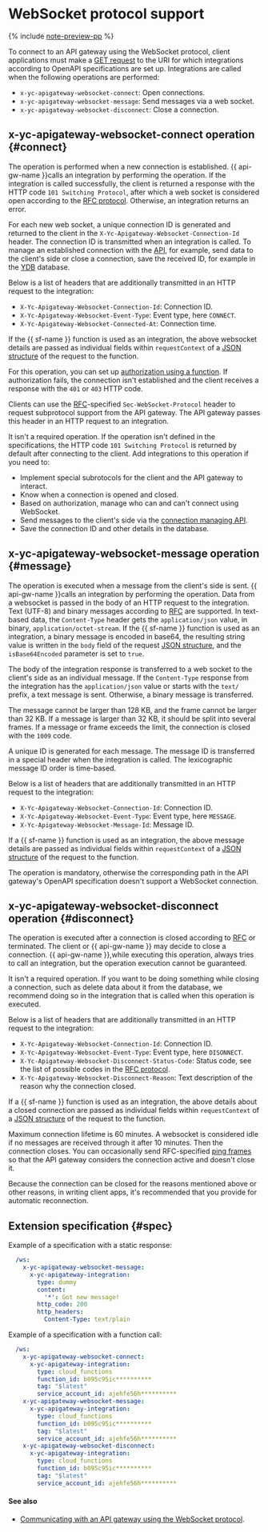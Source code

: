 # WebSocket protocol support

{% include [note-preview-pp](../../../_includes/note-preview-pp.md) %}

To connect to an API gateway using the WebSocket protocol, client applications must make a [GET request](https://www.rfc-editor.org/rfc/rfc6455#section-1.3) to the URI for which integrations according to OpenAPI specifications are set up. Integrations are called when the following operations are performed:
* `x-yc-apigateway-websocket-connect`: Open connections.
* `x-yc-apigateway-websocket-message`: Send messages via a web socket.
* `x-yc-apigateway-websocket-disconnect`: Close a connection.

## x-yc-apigateway-websocket-connect operation {#connect}

The operation is performed when a new connection is established. {{ api-gw-name }}calls an integration by performing the operation. If the integration is called successfully, the client is returned a response with the HTTP code `101 Switching Protocol`, after which a web socket is considered open according to the [RFC protocol](https://www.rfc-editor.org/rfc/rfc6455#page-12). Otherwise, an integration returns an error.

For each new web socket, a unique connection ID is generated and returned to the client in the `X-Yc-Apigateway-Websocket-Connection-Id` header. The connection ID is transmitted when an integration is called. To manage an established connection with the [API](../../api-ref/authentication.md), for example, send data to the client's side or close a connection, save the received ID, for example in the [YDB](../../../ydb/index.yaml) database.

Below is a list of headers that are additionally transmitted in an HTTP request to the integration:

- `X-Yc-Apigateway-Websocket-Connection-Id`: Connection ID.
- `X-Yc-Apigateway-Websocket-Event-Type`: Event type, here `CONNECT`.
- `X-Yc-Apigateway-Websocket-Connected-At`: Connection time.

If the {{ sf-name }} function is used as an integration, the above websocket details are passed as individual fields within `requestContext` of a [JSON structure](../../../functions/concepts/function-invoke.md#request) of the request to the function.

For this operation, you can set up [authorization using a function](../extensions/function-authorizer.md). If authorization fails, the connection isn't established and the client receives a response with the `401` or `403` HTTP code.

Clients can use the [RFC](https://www.rfc-editor.org/rfc/rfc6455#page-12)-specified `Sec-WebSocket-Protocol` header to request subprotocol support from the API gateway. The API gateway passes this header in an HTTP request to an integration.

It isn't a required operation. If the operation isn't defined in the specifications, the HTTP code `101 Switching Protocol` is returned by default after connecting to the client. Add integrations to this operation if you need to:
- Implement special subrotocols for the client and the API gateway to interact.
- Know when a connection is opened and closed.
- Based on authorization, manage who can and can't connect using WebSocket.
- Send messages to the client's side via the [connection managing API](../../api-ref/authentication.md).
- Save the connection ID and other details in the database.

## x-yc-apigateway-websocket-message operation {#message}

The operation is executed when a message from the client's side is sent. {{ api-gw-name }}calls an integration by performing the operation. Data from a websocket is passed in the body of an HTTP request to the integration. Text (UTF-8) and binary messages according to [RFC](https://www.rfc-editor.org/rfc/rfc6455#section-5.6) are supported. In text-based data, the `Content-Type` header gets the `application/json` value, in binary, `application/octet-stream`. If the {{ sf-name }} function is used as an integration, a binary message is encoded in base64, the resulting string value is written in the `body` field of the request [JSON structure](../../../functions/concepts/function-invoke.md#request), and the `isBase64Encoded` parameter is set to `true`.

The body of the integration response is transferred to a web socket to the client's side as an individual message. If the `Content-Type` response from the integration has the `application/json` value or starts with the `text/` prefix, a text message is sent. Otherwise, a binary message is transferred.

The message cannot be larger than 128 KB, and the frame cannot be larger than 32 KB. If a message is larger than 32 KB, it should be split into several frames. If a message or frame exceeds the limit, the connection is closed with the `1009` code.

A unique ID is generated for each message. The message ID is transferred in a special header when the integration is called. The lexicographic message ID order is time-based.

Below is a list of headers that are additionally transmitted in an HTTP request to the integration:

- `X-Yc-Apigateway-Websocket-Connection-Id`: Connection ID.
- `X-Yc-Apigateway-Websocket-Event-Type`: Event type, here `MESSAGE`.
- `X-Yc-Apigateway-Websocket-Message-Id`: Message ID.

If a {{ sf-name }} function is used as an integration, the above message details are passed as individual fields within `requestContext` of a [JSON structure](../../../functions/concepts/function-invoke.md#request) of the request to the function.

The operation is mandatory, otherwise the corresponding path in the API gateway's OpenAPI specification doesn't support a WebSocket connection.

## x-yc-apigateway-websocket-disconnect operation {#disconnect}

The operation is executed after a connection is closed according to [RFC](https://www.rfc-editor.org/rfc/rfc6455#section-1.4) or terminated. The client or {{ api-gw-name }} may decide to close a connection. {{ api-gw-name }},while executing this operation, always tries to call an integration, but the operation execution cannot be guaranteed.

It isn't a required operation. If you want to be doing something while closing a connection, such as delete data about it from the database, we recommend doing so in the integration that is called when this operation is executed.

Below is a list of headers that are additionally transmitted in an HTTP request to the integration:

- `X-Yc-Apigateway-Websocket-Connection-Id`: Connection ID.
- `X-Yc-Apigateway-Websocket-Event-Type`: Event type, here `DISONNECT`.
- `X-Yc-Apigateway-Websocket-Disconnect-Status-Code`: Status code, see the list of possible codes in the [RFC protocol](https://www.rfc-editor.org/rfc/rfc6455#section-7.4).
- `X-Yc-Apigateway-Websocket-Disconnect-Reason`: Text description of the reason why the connection closed.

If a {{ sf-name }} function is used as an integration, the above details about a closed connection are passed as individual fields within `requestContext` of a [JSON structure](../../../functions/concepts/function-invoke.md#request) of the request to the function.

Maximum connection lifetime is 60 minutes. A websocket is considered idle if no messages are received through it after 10 minutes. Then the connection closes. You can occasionally send RFC-specified [ping frames](https://www.rfc-editor.org/rfc/rfc6455#section-5.5.2) so that the API gateway considers the connection active and doesn't close it.

Because the connection can be closed for the reasons mentioned above or other reasons, in writing client apps, it's recommended that you provide for automatic reconnection.

## Extension specification {#spec}

Example of a specification with a static response:

```yaml
  /ws:
    x-yc-apigateway-websocket-message:
      x-yc-apigateway-integration:
        type: dummy
        content:
          '*': Got new message!
        http_code: 200
        http_headers:
          Content-Type: text/plain
```

Example of a specification with a function call:

```yaml
  /ws:
    x-yc-apigateway-websocket-connect:
      x-yc-apigateway-integration:
        type: cloud_functions
        function_id: b095c95ic**********
        tag: "$latest"
        service_account_id: ajehfe56h**********
    x-yc-apigateway-websocket-message:
      x-yc-apigateway-integration:
        type: cloud_functions
        function_id: b095c95ic**********
        tag: "$latest"
        service_account_id: ajehfe56h**********
    x-yc-apigateway-websocket-disconnect:
      x-yc-apigateway-integration:
        type: cloud_functions
        function_id: b095c95ic**********
        tag: "$latest"
        service_account_id: ajehfe56h**********
```

#### See also

* [Communicating with an API gateway using the WebSocket protocol](../../tutorials/api-gw-websocket.md).